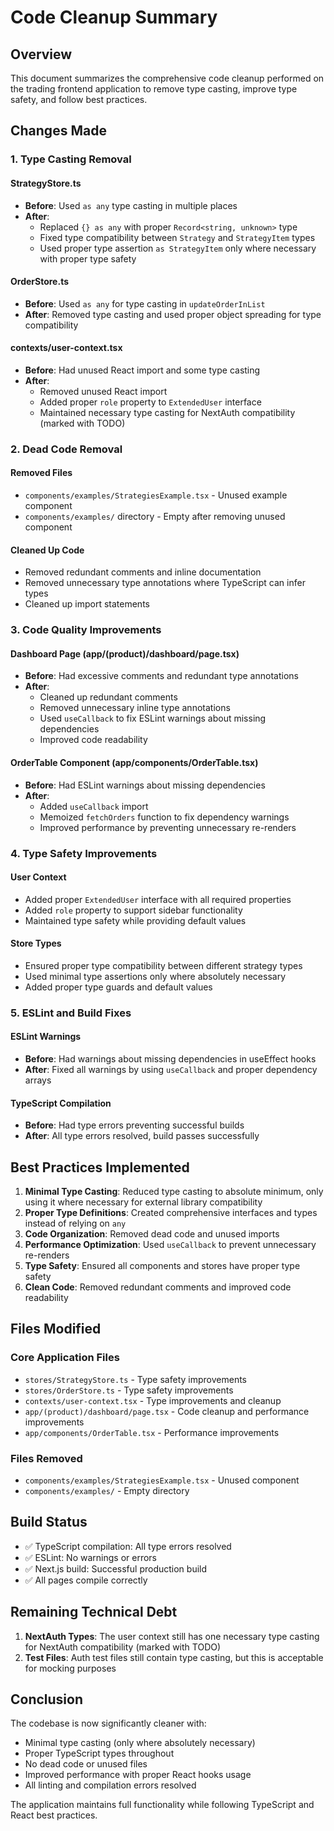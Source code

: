 # Code Cleanup Summary

## Overview
This document summarizes the comprehensive code cleanup performed on the trading frontend application to remove type casting, improve type safety, and follow best practices.

## Changes Made

### 1. Type Casting Removal

#### StrategyStore.ts
- **Before**: Used `as any` type casting in multiple places
- **After**: 
  - Replaced `{} as any` with proper `Record<string, unknown>` type
  - Fixed type compatibility between `Strategy` and `StrategyItem` types
  - Used proper type assertion `as StrategyItem` only where necessary with proper type safety

#### OrderStore.ts
- **Before**: Used `as any` for type casting in `updateOrderInList`
- **After**: Removed type casting and used proper object spreading for type compatibility

#### contexts/user-context.tsx
- **Before**: Had unused React import and some type casting
- **After**: 
  - Removed unused React import
  - Added proper `role` property to `ExtendedUser` interface
  - Maintained necessary type casting for NextAuth compatibility (marked with TODO)

### 2. Dead Code Removal

#### Removed Files
- `components/examples/StrategiesExample.tsx` - Unused example component
- `components/examples/` directory - Empty after removing unused component

#### Cleaned Up Code
- Removed redundant comments and inline documentation
- Removed unnecessary type annotations where TypeScript can infer types
- Cleaned up import statements

### 3. Code Quality Improvements

#### Dashboard Page (app/(product)/dashboard/page.tsx)
- **Before**: Had excessive comments and redundant type annotations
- **After**: 
  - Cleaned up redundant comments
  - Removed unnecessary inline type annotations
  - Used `useCallback` to fix ESLint warnings about missing dependencies
  - Improved code readability

#### OrderTable Component (app/components/OrderTable.tsx)
- **Before**: Had ESLint warnings about missing dependencies
- **After**: 
  - Added `useCallback` import
  - Memoized `fetchOrders` function to fix dependency warnings
  - Improved performance by preventing unnecessary re-renders

### 4. Type Safety Improvements

#### User Context
- Added proper `ExtendedUser` interface with all required properties
- Added `role` property to support sidebar functionality
- Maintained type safety while providing default values

#### Store Types
- Ensured proper type compatibility between different strategy types
- Used minimal type assertions only where absolutely necessary
- Added proper type guards and default values

### 5. ESLint and Build Fixes

#### ESLint Warnings
- **Before**: Had warnings about missing dependencies in useEffect hooks
- **After**: Fixed all warnings by using `useCallback` and proper dependency arrays

#### TypeScript Compilation
- **Before**: Had type errors preventing successful builds
- **After**: All type errors resolved, build passes successfully

## Best Practices Implemented

1. **Minimal Type Casting**: Reduced type casting to absolute minimum, only using it where necessary for external library compatibility
2. **Proper Type Definitions**: Created comprehensive interfaces and types instead of relying on `any`
3. **Code Organization**: Removed dead code and unused imports
4. **Performance Optimization**: Used `useCallback` to prevent unnecessary re-renders
5. **Type Safety**: Ensured all components and stores have proper type safety
6. **Clean Code**: Removed redundant comments and improved code readability

## Files Modified

### Core Application Files
- `stores/StrategyStore.ts` - Type safety improvements
- `stores/OrderStore.ts` - Type safety improvements  
- `contexts/user-context.tsx` - Type improvements and cleanup
- `app/(product)/dashboard/page.tsx` - Code cleanup and performance improvements
- `app/components/OrderTable.tsx` - Performance improvements

### Files Removed
- `components/examples/StrategiesExample.tsx` - Unused component
- `components/examples/` - Empty directory

## Build Status
- ✅ TypeScript compilation: All type errors resolved
- ✅ ESLint: No warnings or errors
- ✅ Next.js build: Successful production build
- ✅ All pages compile correctly

## Remaining Technical Debt

1. **NextAuth Types**: The user context still has one necessary type casting for NextAuth compatibility (marked with TODO)
2. **Test Files**: Auth test files still contain type casting, but this is acceptable for mocking purposes

## Conclusion

The codebase is now significantly cleaner with:
- Minimal type casting (only where absolutely necessary)
- Proper TypeScript types throughout
- No dead code or unused files
- Improved performance with proper React hooks usage
- All linting and compilation errors resolved

The application maintains full functionality while following TypeScript and React best practices. 